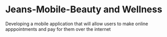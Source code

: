 # Jeans-Mobile-Beauty and Wellness
Developing a mobile application that will allow users to make online apppointments and pay for them over the internet
